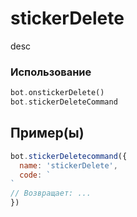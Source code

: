 # stickerDelete
desc
### Использование
```php
bot.onstickerDelete()
bot.stickerDeleteCommand
```
## Пример(ы)

```javascript
bot.stickerDeletecommand({
  name: 'stickerDelete',
  code: `
`
// Возвращает: ...
})
```